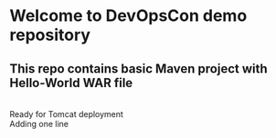# Welcome to DevOpsCon demo repository
## This repo contains basic Maven project with Hello-World WAR file 
<BR> Ready for Tomcat deployment
<BR> Adding one line
